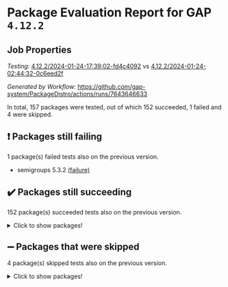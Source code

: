 # Package Evaluation Report for GAP `4.12.2`

## Job Properties

*Testing:* [4.12.2/2024-01-24-17:39:02-fd4c4092](https://github.com/gap-system/PackageDistro/blob/data/reports/4.12.2/2024-01-24-17:39:02-fd4c4092) vs [4.12.2/2024-01-24-02:44:32-0c6eed2f](https://github.com/gap-system/PackageDistro/blob/data/reports/4.12.2/2024-01-24-02:44:32-0c6eed2f)

*Generated by Workflow:* https://github.com/gap-system/PackageDistro/actions/runs/7643646633

In total, 157 packages were tested, out of which 152 succeeded, 1 failed and 4 were skipped.

## :exclamation: Packages still failing

1 package(s) failed tests also on the previous version.
- semigroups 5.3.2 [(failure)](https://github.com/gap-system/PackageDistro/actions/runs/7643646633/job/20826915263)

## :heavy_check_mark: Packages still succeeding

152 package(s) succeeded tests also on the previous version.
<details><summary>Click to show packages!</summary>

- 4ti2interface 2023.02-04 [(success)](https://github.com/gap-system/PackageDistro/actions/runs/7643646633/job/20826870798)
- ace 5.6.2 [(success)](https://github.com/gap-system/PackageDistro/actions/runs/7643646633/job/20826871138)
- aclib 1.3.2 [(success)](https://github.com/gap-system/PackageDistro/actions/runs/7643646633/job/20826871477)
- agt 0.3.1 [(success)](https://github.com/gap-system/PackageDistro/actions/runs/7643646633/job/20826871793)
- alnuth 3.2.1 [(success)](https://github.com/gap-system/PackageDistro/actions/runs/7643646633/job/20826872224)
- anupq 3.3.0 [(success)](https://github.com/gap-system/PackageDistro/actions/runs/7643646633/job/20826872504)
- atlasrep 2.1.8 [(success)](https://github.com/gap-system/PackageDistro/actions/runs/7643646633/job/20826872795)
- autodoc 2023.06.19 [(success)](https://github.com/gap-system/PackageDistro/actions/runs/7643646633/job/20826876154)
- automata 1.15 [(success)](https://github.com/gap-system/PackageDistro/actions/runs/7643646633/job/20826876838)
- automgrp 1.3.2 [(success)](https://github.com/gap-system/PackageDistro/actions/runs/7643646633/job/20826877297)
- autpgrp 1.11 [(success)](https://github.com/gap-system/PackageDistro/actions/runs/7643646633/job/20826880478)
- cap 2024.01-05 [(success)](https://github.com/gap-system/PackageDistro/actions/runs/7643646633/job/20826880667)
- caratinterface 2.3.6 [(success)](https://github.com/gap-system/PackageDistro/actions/runs/7643646633/job/20826880926)
- cddinterface 2022.11.01 [(success)](https://github.com/gap-system/PackageDistro/actions/runs/7643646633/job/20826881168)
- circle 1.6.6 [(success)](https://github.com/gap-system/PackageDistro/actions/runs/7643646633/job/20826881441)
- classicpres 1.22 [(success)](https://github.com/gap-system/PackageDistro/actions/runs/7643646633/job/20826881722)
- cohomolo 1.6.11 [(success)](https://github.com/gap-system/PackageDistro/actions/runs/7643646633/job/20826882034)
- congruence 1.2.5 [(success)](https://github.com/gap-system/PackageDistro/actions/runs/7643646633/job/20826882391)
- corelg 1.56 [(success)](https://github.com/gap-system/PackageDistro/actions/runs/7643646633/job/20826882829)
- crime 1.6 [(success)](https://github.com/gap-system/PackageDistro/actions/runs/7643646633/job/20826883169)
- crisp 1.4.6 [(success)](https://github.com/gap-system/PackageDistro/actions/runs/7643646633/job/20826883505)
- crypting 0.10.4 [(success)](https://github.com/gap-system/PackageDistro/actions/runs/7643646633/job/20826883868)
- cryst 4.1.27 [(success)](https://github.com/gap-system/PackageDistro/actions/runs/7643646633/job/20826884197)
- crystcat 1.1.10 [(success)](https://github.com/gap-system/PackageDistro/actions/runs/7643646633/job/20826884559)
- ctbllib 1.3.7 [(success)](https://github.com/gap-system/PackageDistro/actions/runs/7643646633/job/20826884900)
- cubefree 1.19 [(success)](https://github.com/gap-system/PackageDistro/actions/runs/7643646633/job/20826885248)
- curlinterface 2.3.2 [(success)](https://github.com/gap-system/PackageDistro/actions/runs/7643646633/job/20826885581)
- cvec 2.8.1 [(success)](https://github.com/gap-system/PackageDistro/actions/runs/7643646633/job/20826885895)
- datastructures 0.3.0 [(success)](https://github.com/gap-system/PackageDistro/actions/runs/7643646633/job/20826886203)
- deepthought 1.0.6 [(success)](https://github.com/gap-system/PackageDistro/actions/runs/7643646633/job/20826886575)
- design 1.8 [(success)](https://github.com/gap-system/PackageDistro/actions/runs/7643646633/job/20826886917)
- difsets 2.3.1 [(success)](https://github.com/gap-system/PackageDistro/actions/runs/7643646633/job/20826887256)
- digraphs 1.6.3 [(success)](https://github.com/gap-system/PackageDistro/actions/runs/7643646633/job/20826887569)
- edim 1.3.7 [(success)](https://github.com/gap-system/PackageDistro/actions/runs/7643646633/job/20826887940)
- example 4.3.4 [(success)](https://github.com/gap-system/PackageDistro/actions/runs/7643646633/job/20826888252)
- examplesforhomalg 2023.10-01 [(success)](https://github.com/gap-system/PackageDistro/actions/runs/7643646633/job/20826888513)
- factint 1.6.3 [(success)](https://github.com/gap-system/PackageDistro/actions/runs/7643646633/job/20826888820)
- ferret 1.0.10 [(success)](https://github.com/gap-system/PackageDistro/actions/runs/7643646633/job/20826889185)
- fga 1.5.0 [(success)](https://github.com/gap-system/PackageDistro/actions/runs/7643646633/job/20826889522)
- fining 1.5.6 [(success)](https://github.com/gap-system/PackageDistro/actions/runs/7643646633/job/20826889864)
- float 1.0.4 [(success)](https://github.com/gap-system/PackageDistro/actions/runs/7643646633/job/20826890187)
- format 1.4.3 [(success)](https://github.com/gap-system/PackageDistro/actions/runs/7643646633/job/20826890541)
- forms 1.2.9 [(success)](https://github.com/gap-system/PackageDistro/actions/runs/7643646633/job/20826890891)
- fplsa 1.2.6 [(success)](https://github.com/gap-system/PackageDistro/actions/runs/7643646633/job/20826891200)
- fr 2.4.13 [(success)](https://github.com/gap-system/PackageDistro/actions/runs/7643646633/job/20826891483)
- francy 2.0.3 [(success)](https://github.com/gap-system/PackageDistro/actions/runs/7643646633/job/20826891809)
- fwtree 1.3 [(success)](https://github.com/gap-system/PackageDistro/actions/runs/7643646633/job/20826892142)
- gapdoc 1.6.6 [(success)](https://github.com/gap-system/PackageDistro/actions/runs/7643646633/job/20826892500)
- gauss 2023.02-04 [(success)](https://github.com/gap-system/PackageDistro/actions/runs/7643646633/job/20826892834)
- gaussforhomalg 2023.11-01 [(success)](https://github.com/gap-system/PackageDistro/actions/runs/7643646633/job/20826893111)
- gbnp 1.0.5 [(success)](https://github.com/gap-system/PackageDistro/actions/runs/7643646633/job/20826893445)
- generalizedmorphismsforcap 2024.01-01 [(success)](https://github.com/gap-system/PackageDistro/actions/runs/7643646633/job/20826893770)
- genss 1.6.8 [(success)](https://github.com/gap-system/PackageDistro/actions/runs/7643646633/job/20826894076)
- gradedmodules 2024.01-01 [(success)](https://github.com/gap-system/PackageDistro/actions/runs/7643646633/job/20826894360)
- gradedringforhomalg 2023.08-01 [(success)](https://github.com/gap-system/PackageDistro/actions/runs/7643646633/job/20826894650)
- grape 4.9.0 [(success)](https://github.com/gap-system/PackageDistro/actions/runs/7643646633/job/20826894898)
- groupoids 1.74 [(success)](https://github.com/gap-system/PackageDistro/actions/runs/7643646633/job/20826895133)
- grpconst 2.6.5 [(success)](https://github.com/gap-system/PackageDistro/actions/runs/7643646633/job/20826895384)
- guarana 0.96.3 [(success)](https://github.com/gap-system/PackageDistro/actions/runs/7643646633/job/20826895645)
- guava 3.18 [(success)](https://github.com/gap-system/PackageDistro/actions/runs/7643646633/job/20826896011)
- hap 1.61 [(success)](https://github.com/gap-system/PackageDistro/actions/runs/7643646633/job/20826896282)
- hapcryst 0.1.15 [(success)](https://github.com/gap-system/PackageDistro/actions/runs/7643646633/job/20826896561)
- hecke 1.5.3 [(success)](https://github.com/gap-system/PackageDistro/actions/runs/7643646633/job/20826896849)
- help 3.5 [(success)](https://github.com/gap-system/PackageDistro/actions/runs/7643646633/job/20826897157)
- homalg 2024.01-01 [(success)](https://github.com/gap-system/PackageDistro/actions/runs/7643646633/job/20826897425)
- homalgtocas 2023.11-01 [(success)](https://github.com/gap-system/PackageDistro/actions/runs/7643646633/job/20826897742)
- idrel 2.46 [(success)](https://github.com/gap-system/PackageDistro/actions/runs/7643646633/job/20826898082)
- images 1.3.2 [(success)](https://github.com/gap-system/PackageDistro/actions/runs/7643646633/job/20826898395)
- intpic 0.3.0 [(success)](https://github.com/gap-system/PackageDistro/actions/runs/7643646633/job/20826898807)
- io 4.8.2 [(success)](https://github.com/gap-system/PackageDistro/actions/runs/7643646633/job/20826899064)
- io_forhomalg 2023.02-04 [(success)](https://github.com/gap-system/PackageDistro/actions/runs/7643646633/job/20826899329)
- irredsol 1.4.4 [(success)](https://github.com/gap-system/PackageDistro/actions/runs/7643646633/job/20826899652)
- json 2.2.0 [(success)](https://github.com/gap-system/PackageDistro/actions/runs/7643646633/job/20826899949)
- jupyterkernel 1.5.0 [(success)](https://github.com/gap-system/PackageDistro/actions/runs/7643646633/job/20826900206)
- jupyterviz 1.5.6 [(success)](https://github.com/gap-system/PackageDistro/actions/runs/7643646633/job/20826900486)
- kan 1.37 [(success)](https://github.com/gap-system/PackageDistro/actions/runs/7643646633/job/20826900792)
- kbmag 1.5.11 [(success)](https://github.com/gap-system/PackageDistro/actions/runs/7643646633/job/20826901047)
- laguna 3.9.6 [(success)](https://github.com/gap-system/PackageDistro/actions/runs/7643646633/job/20826901297)
- liealgdb 2.2.1 [(success)](https://github.com/gap-system/PackageDistro/actions/runs/7643646633/job/20826901582)
- liepring 2.8 [(success)](https://github.com/gap-system/PackageDistro/actions/runs/7643646633/job/20826901908)
- liering 2.4.2 [(success)](https://github.com/gap-system/PackageDistro/actions/runs/7643646633/job/20826902181)
- linearalgebraforcap 2024.01-05 [(success)](https://github.com/gap-system/PackageDistro/actions/runs/7643646633/job/20826902458)
- localizeringforhomalg 2023.10-01 [(success)](https://github.com/gap-system/PackageDistro/actions/runs/7643646633/job/20826902765)
- loops 3.4.3 [(success)](https://github.com/gap-system/PackageDistro/actions/runs/7643646633/job/20826903023)
- lpres 1.0.3 [(success)](https://github.com/gap-system/PackageDistro/actions/runs/7643646633/job/20826903269)
- majoranaalgebras 1.5.1 [(success)](https://github.com/gap-system/PackageDistro/actions/runs/7643646633/job/20826903550)
- mapclass 1.4.6 [(success)](https://github.com/gap-system/PackageDistro/actions/runs/7643646633/job/20826903831)
- matgrp 0.70 [(success)](https://github.com/gap-system/PackageDistro/actions/runs/7643646633/job/20826904134)
- matricesforhomalg 2023.11-02 [(success)](https://github.com/gap-system/PackageDistro/actions/runs/7643646633/job/20826904456)
- modisom 2.5.4 [(success)](https://github.com/gap-system/PackageDistro/actions/runs/7643646633/job/20826904796)
- modulepresentationsforcap 2024.01-04 [(success)](https://github.com/gap-system/PackageDistro/actions/runs/7643646633/job/20826905128)
- modules 2024.01-01 [(success)](https://github.com/gap-system/PackageDistro/actions/runs/7643646633/job/20826905445)
- monoidalcategories 2024.01-08 [(success)](https://github.com/gap-system/PackageDistro/actions/runs/7643646633/job/20826905739)
- nconvex 2022.09-01 [(success)](https://github.com/gap-system/PackageDistro/actions/runs/7643646633/job/20826906065)
- nilmat 1.4.2 [(success)](https://github.com/gap-system/PackageDistro/actions/runs/7643646633/job/20826906362)
- nock 1.5 [(success)](https://github.com/gap-system/PackageDistro/actions/runs/7643646633/job/20826906667)
- normalizinterface 1.3.6 [(success)](https://github.com/gap-system/PackageDistro/actions/runs/7643646633/job/20826906961)
- nq 2.5.11 [(success)](https://github.com/gap-system/PackageDistro/actions/runs/7643646633/job/20826907256)
- numericalsgps 1.3.1 [(success)](https://github.com/gap-system/PackageDistro/actions/runs/7643646633/job/20826907537)
- openmath 11.5.3 [(success)](https://github.com/gap-system/PackageDistro/actions/runs/7643646633/job/20826907825)
- orb 4.9.0 [(success)](https://github.com/gap-system/PackageDistro/actions/runs/7643646633/job/20826908163)
- packagemanager 1.4.3 [(success)](https://github.com/gap-system/PackageDistro/actions/runs/7643646633/job/20826908495)
- patternclass 2.4.3 [(success)](https://github.com/gap-system/PackageDistro/actions/runs/7643646633/job/20826908799)
- permut 2.0.5 [(success)](https://github.com/gap-system/PackageDistro/actions/runs/7643646633/job/20826909088)
- polenta 1.3.10 [(success)](https://github.com/gap-system/PackageDistro/actions/runs/7643646633/job/20826909382)
- polymaking 0.8.7 [(success)](https://github.com/gap-system/PackageDistro/actions/runs/7643646633/job/20826909693)
- primgrp 3.4.4 [(success)](https://github.com/gap-system/PackageDistro/actions/runs/7643646633/job/20826910040)
- profiling 2.5.4 [(success)](https://github.com/gap-system/PackageDistro/actions/runs/7643646633/job/20826910346)
- qdistrnd 0.9.2 [(success)](https://github.com/gap-system/PackageDistro/actions/runs/7643646633/job/20826910648)
- qpa 1.35 [(success)](https://github.com/gap-system/PackageDistro/actions/runs/7643646633/job/20826911003)
- quagroup 1.8.4 [(success)](https://github.com/gap-system/PackageDistro/actions/runs/7643646633/job/20826911288)
- radiroot 2.9 [(success)](https://github.com/gap-system/PackageDistro/actions/runs/7643646633/job/20826911549)
- rcwa 4.7.1 [(success)](https://github.com/gap-system/PackageDistro/actions/runs/7643646633/job/20826911816)
- rds 1.8 [(success)](https://github.com/gap-system/PackageDistro/actions/runs/7643646633/job/20826912147)
- recog 1.4.2 [(success)](https://github.com/gap-system/PackageDistro/actions/runs/7643646633/job/20826912420)
- repndecomp 1.3.0 [(success)](https://github.com/gap-system/PackageDistro/actions/runs/7643646633/job/20826912679)
- repsn 3.1.2 [(success)](https://github.com/gap-system/PackageDistro/actions/runs/7643646633/job/20826912990)
- resclasses 4.7.3 [(success)](https://github.com/gap-system/PackageDistro/actions/runs/7643646633/job/20826913378)
- ringsforhomalg 2023.11-02 [(success)](https://github.com/gap-system/PackageDistro/actions/runs/7643646633/job/20826913709)
- sco 2023.08-01 [(success)](https://github.com/gap-system/PackageDistro/actions/runs/7643646633/job/20826914021)
- scscp 2.4.1 [(success)](https://github.com/gap-system/PackageDistro/actions/runs/7643646633/job/20826914936)
- sglppow 2.3 [(success)](https://github.com/gap-system/PackageDistro/actions/runs/7643646633/job/20826915647)
- sgpviz 0.999.5 [(success)](https://github.com/gap-system/PackageDistro/actions/runs/7643646633/job/20826915980)
- simpcomp 2.1.14 [(success)](https://github.com/gap-system/PackageDistro/actions/runs/7643646633/job/20826916276)
- singular 2023.02.09 [(success)](https://github.com/gap-system/PackageDistro/actions/runs/7643646633/job/20826916560)
- sl2reps 1.1 [(success)](https://github.com/gap-system/PackageDistro/actions/runs/7643646633/job/20826916923)
- sla 1.5.3 [(success)](https://github.com/gap-system/PackageDistro/actions/runs/7643646633/job/20826917181)
- smallgrp 1.5.3 [(success)](https://github.com/gap-system/PackageDistro/actions/runs/7643646633/job/20826917482)
- smallsemi 0.6.13 [(success)](https://github.com/gap-system/PackageDistro/actions/runs/7643646633/job/20826917761)
- sonata 2.9.6 [(success)](https://github.com/gap-system/PackageDistro/actions/runs/7643646633/job/20826918095)
- sophus 1.27 [(success)](https://github.com/gap-system/PackageDistro/actions/runs/7643646633/job/20826918395)
- sotgrps 1.2 [(success)](https://github.com/gap-system/PackageDistro/actions/runs/7643646633/job/20826918690)
- spinsym 1.5.2 [(success)](https://github.com/gap-system/PackageDistro/actions/runs/7643646633/job/20826918933)
- standardff 1.0 [(success)](https://github.com/gap-system/PackageDistro/actions/runs/7643646633/job/20826919181)
- symbcompcc 1.3.2 [(success)](https://github.com/gap-system/PackageDistro/actions/runs/7643646633/job/20826919477)
- thelma 1.3 [(success)](https://github.com/gap-system/PackageDistro/actions/runs/7643646633/job/20826919715)
- tomlib 1.2.11 [(success)](https://github.com/gap-system/PackageDistro/actions/runs/7643646633/job/20826919991)
- toolsforhomalg 2023.11-01 [(success)](https://github.com/gap-system/PackageDistro/actions/runs/7643646633/job/20826920273)
- toric 1.9.5 [(success)](https://github.com/gap-system/PackageDistro/actions/runs/7643646633/job/20826920614)
- toricvarieties 2022.07.13 [(success)](https://github.com/gap-system/PackageDistro/actions/runs/7643646633/job/20826920921)
- transgrp 3.6.5 [(success)](https://github.com/gap-system/PackageDistro/actions/runs/7643646633/job/20826921255)
- ugaly 4.1.3 [(success)](https://github.com/gap-system/PackageDistro/actions/runs/7643646633/job/20826921536)
- unipot 1.5 [(success)](https://github.com/gap-system/PackageDistro/actions/runs/7643646633/job/20826921827)
- unitlib 4.2.0 [(success)](https://github.com/gap-system/PackageDistro/actions/runs/7643646633/job/20826922136)
- utils 0.85 [(success)](https://github.com/gap-system/PackageDistro/actions/runs/7643646633/job/20826922510)
- uuid 0.7 [(success)](https://github.com/gap-system/PackageDistro/actions/runs/7643646633/job/20826922814)
- walrus 0.9991 [(success)](https://github.com/gap-system/PackageDistro/actions/runs/7643646633/job/20826923187)
- wedderga 4.10.4 [(success)](https://github.com/gap-system/PackageDistro/actions/runs/7643646633/job/20826923508)
- xmod 2.92 [(success)](https://github.com/gap-system/PackageDistro/actions/runs/7643646633/job/20826923785)
- xmodalg 1.23 [(success)](https://github.com/gap-system/PackageDistro/actions/runs/7643646633/job/20826924077)
- yangbaxter 0.10.3 [(success)](https://github.com/gap-system/PackageDistro/actions/runs/7643646633/job/20826924344)
- zeromqinterface 0.14 [(success)](https://github.com/gap-system/PackageDistro/actions/runs/7643646633/job/20826924670)
</details>

## :heavy_minus_sign: Packages that were skipped

4 package(s) skipped tests also on the previous version.
<details><summary>Click to show packages!</summary>

- browse 1.8.21 [(skipped)](https://github.com/gap-system/PackageDistro/actions/runs/7643646633/job/20826167190)
- itc 1.5.1 [(skipped)](https://github.com/gap-system/PackageDistro/actions/runs/7643646633/job/20826167190)
- polycyclic 2.16 [(skipped)](https://github.com/gap-system/PackageDistro/actions/runs/7643646633/job/20826167190)
- xgap 4.31 [(skipped)](https://github.com/gap-system/PackageDistro/actions/runs/7643646633/job/20826167190)
</details>


